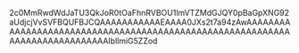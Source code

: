 2c0MmRwdWdJaTU3QkJoR0tOaFhnRVBOU1lmVTZMdGJQY0pBaGpXNG92aUdjcjVvSVFBQUFBJCQAAAAAAAAAAAEAAAA0JXs2t7a94zAwAAAAAAAAAAAAAAAAAAAAAAAAAAAAAAAAAAAAAAAAAAAAAAAAAAAAAAAAAAAAAAAAAAAAAAAAAAAAAIbllmiG5ZZod
